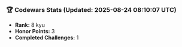### 🏆 Codewars Stats (Updated: 2025-08-24 08:10:07 UTC)

- **Rank:** 8 kyu
- **Honor Points:** 3
- **Completed Challenges:** 1
